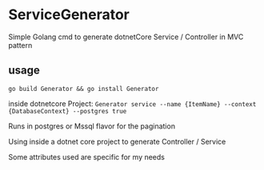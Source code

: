 # ServiceGenerator
Simple Golang cmd to generate dotnetCore Service / Controller in MVC pattern


## usage

`go build Generator && go install Generator`

inside dotnetcore Project:
`Generator service --name {ItemName} --context {DatabaseContext} --postgres true`

Runs in postgres or Mssql flavor for the pagination


Using inside a dotnet core project to generate Controller / Service

Some attributes used are specific for my needs
